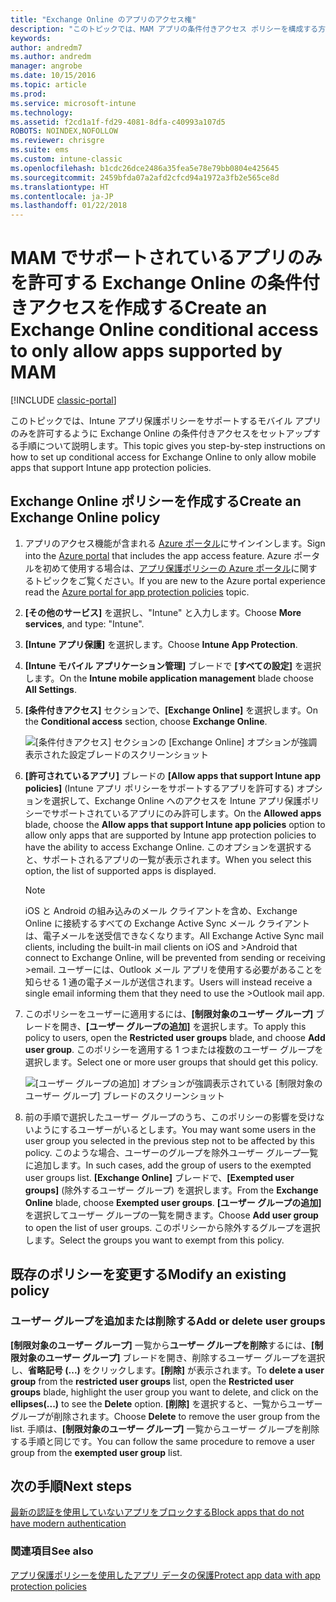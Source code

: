 ```yaml
---
title: "Exchange Online のアプリのアクセス権"
description: "このトピックでは、MAM アプリの条件付きアクセス ポリシーを構成する方法について説明します。"
keywords: 
author: andredm7
ms.author: andredm
manager: angrobe
ms.date: 10/15/2016
ms.topic: article
ms.prod: 
ms.service: microsoft-intune
ms.technology: 
ms.assetid: f2cd1a1f-fd29-4081-8dfa-c40993a107d5
ROBOTS: NOINDEX,NOFOLLOW
ms.reviewer: chrisgre
ms.suite: ems
ms.custom: intune-classic
ms.openlocfilehash: b1cdc26dce2486a35fea5e78e79bb0804e425645
ms.sourcegitcommit: 2459bfda07a2afd2cfcd94a1972a3fb2e565ce8d
ms.translationtype: HT
ms.contentlocale: ja-JP
ms.lasthandoff: 01/22/2018
---
```

# <a name="create-an-exchange-online-conditional-access-to-only-allow-apps-supported-by-mam"></a><span data-ttu-id="82f02-103">MAM でサポートされているアプリのみを許可する Exchange Online の条件付きアクセスを作成する</span><span class="sxs-lookup"><span data-stu-id="82f02-103">Create an Exchange Online conditional access to only allow apps supported by MAM</span></span>

[!INCLUDE [classic-portal](../includes/classic-portal.md)]

<span data-ttu-id="82f02-104">このトピックでは、Intune アプリ保護ポリシーをサポートするモバイル アプリのみを許可するように Exchange Online の条件付きアクセスをセットアップする手順について説明します。</span><span class="sxs-lookup"><span data-stu-id="82f02-104">This topic gives you step-by-step instructions on how to set up conditional access for  Exchange Online to only allow mobile apps that support Intune app protection policies.</span></span>


## <a name="create-an-exchange-online-policy"></a><span data-ttu-id="82f02-105">Exchange Online ポリシーを作成する</span><span class="sxs-lookup"><span data-stu-id="82f02-105">Create an Exchange Online policy</span></span>
1.  <span data-ttu-id="82f02-106">アプリのアクセス機能が含まれる [Azure ポータル](https://portal.azure.com)にサインインします。</span><span class="sxs-lookup"><span data-stu-id="82f02-106">Sign into the [Azure portal](https://portal.azure.com) that includes the app access feature.</span></span> <span data-ttu-id="82f02-107">Azure ポータルを初めて使用する場合は、[アプリ保護ポリシーの Azure ポータル](azure-portal-for-microsoft-intune-mam-policies.md)に関するトピックをご覧ください。</span><span class="sxs-lookup"><span data-stu-id="82f02-107">If you are new to the Azure portal experience read the [Azure portal for app protection policies](azure-portal-for-microsoft-intune-mam-policies.md) topic.</span></span>

2.  <span data-ttu-id="82f02-108">**[その他のサービス]** を選択し、"Intune" と入力します。</span><span class="sxs-lookup"><span data-stu-id="82f02-108">Choose **More services**, and type: "Intune".</span></span>

3.  <span data-ttu-id="82f02-109">**[Intune アプリ保護]** を選択します。</span><span class="sxs-lookup"><span data-stu-id="82f02-109">Choose **Intune App Protection**.</span></span>

4.  <span data-ttu-id="82f02-110">**[Intune モバイル アプリケーション管理]** ブレードで **[すべての設定]** を選択します。</span><span class="sxs-lookup"><span data-stu-id="82f02-110">On the **Intune mobile application management** blade choose **All Settings**.</span></span>

5.  <span data-ttu-id="82f02-111">**[条件付きアクセス]** セクションで、**[Exchange Online]** を選択します。</span><span class="sxs-lookup"><span data-stu-id="82f02-111">On the **Conditional access** section, choose **Exchange Online**.</span></span>

    ![[条件付きアクセス] セクションの [Exchange Online] オプションが強調表示された設定ブレードのスクリーンショット](../media/MAM-conditional-access-1.png)

6. <span data-ttu-id="82f02-113">**[許可されているアプリ]** ブレードの **[Allow apps that support Intune app policies]** (Intune アプリ ポリシーをサポートするアプリを許可する) オプションを選択して、Exchange Online へのアクセスを Intune アプリ保護ポリシーでサポートされているアプリにのみ許可します。</span><span class="sxs-lookup"><span data-stu-id="82f02-113">On the **Allowed apps** blade, choose the **Allow apps that support Intune app policies** option to allow only apps that are supported by Intune app protection policies to have the ability to access Exchange Online.</span></span> <span data-ttu-id="82f02-114">このオプションを選択すると、サポートされるアプリの一覧が表示されます。</span><span class="sxs-lookup"><span data-stu-id="82f02-114">When you select this option, the list of supported apps is displayed.</span></span>

    >[!NOTE]
    ><span data-ttu-id="82f02-115">iOS と Android の組み込みのメール クライアントを含め、Exchange Online に接続するすべての Exchange Active Sync メール クライアントは、電子メールを送受信できなくなります。</span><span class="sxs-lookup"><span data-stu-id="82f02-115">All Exchange Active Sync mail clients, including the built-in mail clients on iOS and >Android that connect to Exchange Online, will be prevented from sending or receiving >email.</span></span> <span data-ttu-id="82f02-116">ユーザーには、Outlook メール アプリを使用する必要があることを知らせる 1 通の電子メールが送信されます。</span><span class="sxs-lookup"><span data-stu-id="82f02-116">Users will instead receive a single email informing them that they need to use the >Outlook mail app.</span></span>

7. <span data-ttu-id="82f02-117">このポリシーをユーザーに適用するには、**[制限対象のユーザー グループ]** ブレードを開き、**[ユーザー グループの追加]** を選択します。</span><span class="sxs-lookup"><span data-stu-id="82f02-117">To apply this policy to users, open the **Restricted user groups** blade, and choose **Add user group**.</span></span> <span data-ttu-id="82f02-118">このポリシーを適用する 1 つまたは複数のユーザー グループを選択します。</span><span class="sxs-lookup"><span data-stu-id="82f02-118">Select one or more user groups that should get this policy.</span></span>

    ![[ユーザー グループの追加] オプションが強調表示されている [制限対象のユーザー グループ] ブレードのスクリーンショット](../media/mam-ca-add-user-group.png)

8. <span data-ttu-id="82f02-120">前の手順で選択したユーザー グループのうち、このポリシーの影響を受けないようにするユーザーがいるとします。</span><span class="sxs-lookup"><span data-stu-id="82f02-120">You may want some users in the user group you selected in the previous step not to be affected by this policy.</span></span> <span data-ttu-id="82f02-121">このような場合、ユーザーのグループを除外ユーザー グループ一覧に追加します。</span><span class="sxs-lookup"><span data-stu-id="82f02-121">In such cases, add the group of users to the exempted user groups list.</span></span> <span data-ttu-id="82f02-122">**[Exchange Online]** ブレードで、**[Exempted user groups]** (除外するユーザー グループ) を選択します。</span><span class="sxs-lookup"><span data-stu-id="82f02-122">From the **Exchange Online** blade, choose **Exempted user groups**.</span></span> <span data-ttu-id="82f02-123">**[ユーザー グループの追加]** を選択してユーザー グループの一覧を開きます。</span><span class="sxs-lookup"><span data-stu-id="82f02-123">Choose **Add user group** to open the list of user groups.</span></span> <span data-ttu-id="82f02-124">このポリシーから除外するグループを選択します。</span><span class="sxs-lookup"><span data-stu-id="82f02-124">Select the groups you want to exempt from this policy.</span></span>  

## <a name="modify-an-existing-policy"></a><span data-ttu-id="82f02-125">既存のポリシーを変更する</span><span class="sxs-lookup"><span data-stu-id="82f02-125">Modify an existing policy</span></span>
### <a name="add-or-delete-user-groups"></a><span data-ttu-id="82f02-126">ユーザー グループを追加または削除する</span><span class="sxs-lookup"><span data-stu-id="82f02-126">Add or delete user groups</span></span>

<span data-ttu-id="82f02-127">**[制限対象のユーザー グループ]** 一覧から**ユーザー グループを削除**するには、**[制限対象のユーザー グループ]** ブレードを開き、削除するユーザー グループを選択し、**省略記号 (...)** をクリックします。**[削除]** が表示されます。</span><span class="sxs-lookup"><span data-stu-id="82f02-127">To **delete a user group** from the **restricted user groups** list, open the **Restricted user groups** blade, highlight the user group you want to delete, and click on the **ellipses(...)** to see the **Delete** option.</span></span> <span data-ttu-id="82f02-128">**[削除]** を選択すると、一覧からユーザー グループが削除されます。</span><span class="sxs-lookup"><span data-stu-id="82f02-128">Choose **Delete** to remove the user group from the list.</span></span> <span data-ttu-id="82f02-129">手順は、**[制限対象のユーザー グループ]** 一覧からユーザー グループを削除する手順と同じです。</span><span class="sxs-lookup"><span data-stu-id="82f02-129">You can follow the same procedure to remove a user group from the **exempted user group** list.</span></span>


## <a name="next-steps"></a><span data-ttu-id="82f02-130">次の手順</span><span class="sxs-lookup"><span data-stu-id="82f02-130">Next steps</span></span>
[<span data-ttu-id="82f02-131">最新の認証を使用していないアプリをブロックする</span><span class="sxs-lookup"><span data-stu-id="82f02-131">Block apps that do not have modern authentication</span></span>](block-apps-with-no-modern-authentication.md)
### <a name="see-also"></a><span data-ttu-id="82f02-132">関連項目</span><span class="sxs-lookup"><span data-stu-id="82f02-132">See also</span></span>
[<span data-ttu-id="82f02-133">アプリ保護ポリシーを使用したアプリ データの保護</span><span class="sxs-lookup"><span data-stu-id="82f02-133">Protect app data with app protection policies</span></span>](protect-app-data-using-mobile-app-management-policies-with-microsoft-intune.md)
